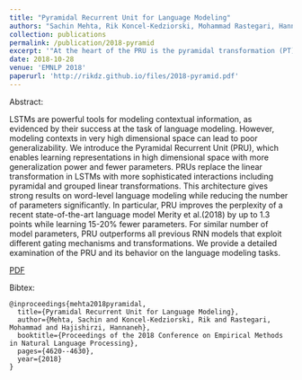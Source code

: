 ```yaml
---
title: "Pyramidal Recurrent Unit for Language Modeling"
authors: "Sachin Mehta, Rik Koncel-Kedziorski, Mohammad Rastegari, Hannaneh Hajishirzi"
collection: publications
permalink: /publication/2018-pyramid
excerpt: '"At the heart of the PRU is the pyramidal transformation (PT), which uses subsampling to effect multiple views of the input vector. The subsampled representations are combined in a pyramidal fusion structure, resulting in richer interactions between the individual dimensions of the input vector than is possible with a linear transformation."'
date: 2018-10-28
venue: 'EMNLP 2018'
paperurl: 'http://rikdz.github.io/files/2018-pyramid.pdf'
---
```


Abstract:

LSTMs are powerful tools for modeling contextual information, as evidenced by their success at the task of language modeling. However, modeling contexts in very high dimensional space can lead to poor generalizability. We introduce the Pyramidal Recurrent Unit (PRU), which enables learning representations in high dimensional space with more generalization power and fewer parameters. PRUs replace the linear transformation in LSTMs with more sophisticated interactions including pyramidal and grouped linear transformations. This architecture gives strong results on word-level language modeling while reducing the number of parameters significantly. In particular, PRU improves the perplexity of a recent state-of-the-art language model Merity et al.(2018) by up to 1.3 points while learning 15-20% fewer parameters. For similar number of model parameters, PRU outperforms all previous RNN models that exploit different gating mechanisms and transformations. We provide a detailed examination of the PRU and its behavior on the language modeling tasks.

[PDF](http://rikdz.github.io/files/2018-pyramid.pdf)

Bibtex:
```
@inproceedings{mehta2018pyramidal,
  title={Pyramidal Recurrent Unit for Language Modeling},
  author={Mehta, Sachin and Koncel-Kedziorski, Rik and Rastegari, Mohammad and Hajishirzi, Hannaneh},
  booktitle={Proceedings of the 2018 Conference on Empirical Methods in Natural Language Processing},
  pages={4620--4630},
  year={2018}
}
```
